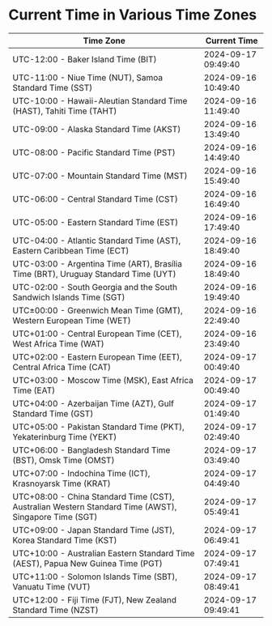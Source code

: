 # Current Time in Various Time Zones

| Time Zone | Current Time |
|-----------|--------------|
| UTC-12:00 - Baker Island Time (BIT) | 2024-09-17 09:49:40 |
| UTC-11:00 - Niue Time (NUT), Samoa Standard Time (SST) | 2024-09-16 10:49:40 |
| UTC-10:00 - Hawaii-Aleutian Standard Time (HAST), Tahiti Time (TAHT) | 2024-09-16 11:49:40 |
| UTC-09:00 - Alaska Standard Time (AKST) | 2024-09-16 13:49:40 |
| UTC-08:00 - Pacific Standard Time (PST) | 2024-09-16 14:49:40 |
| UTC-07:00 - Mountain Standard Time (MST) | 2024-09-16 15:49:40 |
| UTC-06:00 - Central Standard Time (CST) | 2024-09-16 16:49:40 |
| UTC-05:00 - Eastern Standard Time (EST) | 2024-09-16 17:49:40 |
| UTC-04:00 - Atlantic Standard Time (AST), Eastern Caribbean Time (ECT) | 2024-09-16 18:49:40 |
| UTC-03:00 - Argentina Time (ART), Brasília Time (BRT), Uruguay Standard Time (UYT) | 2024-09-16 18:49:40 |
| UTC-02:00 - South Georgia and the South Sandwich Islands Time (SGT) | 2024-09-16 19:49:40 |
| UTC±00:00 - Greenwich Mean Time (GMT), Western European Time (WET) | 2024-09-16 22:49:40 |
| UTC+01:00 - Central European Time (CET), West Africa Time (WAT) | 2024-09-16 23:49:40 |
| UTC+02:00 - Eastern European Time (EET), Central Africa Time (CAT) | 2024-09-17 00:49:40 |
| UTC+03:00 - Moscow Time (MSK), East Africa Time (EAT) | 2024-09-17 00:49:40 |
| UTC+04:00 - Azerbaijan Time (AZT), Gulf Standard Time (GST) | 2024-09-17 01:49:40 |
| UTC+05:00 - Pakistan Standard Time (PKT), Yekaterinburg Time (YEKT) | 2024-09-17 02:49:40 |
| UTC+06:00 - Bangladesh Standard Time (BST), Omsk Time (OMST) | 2024-09-17 03:49:40 |
| UTC+07:00 - Indochina Time (ICT), Krasnoyarsk Time (KRAT) | 2024-09-17 04:49:40 |
| UTC+08:00 - China Standard Time (CST), Australian Western Standard Time (AWST), Singapore Time (SGT) | 2024-09-17 05:49:41 |
| UTC+09:00 - Japan Standard Time (JST), Korea Standard Time (KST) | 2024-09-17 06:49:41 |
| UTC+10:00 - Australian Eastern Standard Time (AEST), Papua New Guinea Time (PGT) | 2024-09-17 07:49:41 |
| UTC+11:00 - Solomon Islands Time (SBT), Vanuatu Time (VUT) | 2024-09-17 08:49:41 |
| UTC+12:00 - Fiji Time (FJT), New Zealand Standard Time (NZST) | 2024-09-17 09:49:41 |

